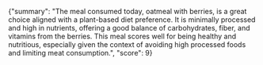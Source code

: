 {"summary": "The meal consumed today, oatmeal with berries, is a great choice aligned with a plant-based diet preference. It is minimally processed and high in nutrients, offering a good balance of carbohydrates, fiber, and vitamins from the berries. This meal scores well for being healthy and nutritious, especially given the context of avoiding high processed foods and limiting meat consumption.", "score": 9}
